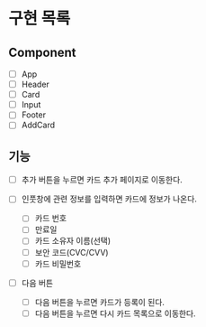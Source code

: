 # 구현 목록

## Component

- [ ] App
- [ ] Header
- [ ] Card
- [ ] Input
- [ ] Footer
- [ ] AddCard

## 기능

- [ ] 추가 버튼을 누르면 카드 추가 페이지로 이동한다.

- [ ] 인풋창에 관련 정보를 입력하면 카드에 정보가 나온다.

  - [ ] 카드 번호
  - [ ] 만료일
  - [ ] 카드 소유자 이름(선택)
  - [ ] 보안 코드(CVC/CVV)
  - [ ] 카드 비밀번호

- [ ] 다음 버튼

  - [ ] 다음 버튼을 누르면 카드가 등록이 된다.
  - [ ] 다음 버튼을 누르면 다시 카드 목록으로 이동한다.
